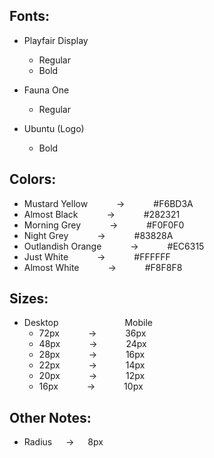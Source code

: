 ## Fonts:

- Playfair Display

  - Regular
  - Bold

- Fauna One

  - Regular

- Ubuntu (Logo)
  - Bold

## Colors:

- Mustard Yellow&emsp;&emsp;&emsp; → &emsp;&emsp;&emsp;#F6BD3A
- Almost Black&emsp;&emsp;&emsp; → &emsp;&emsp;&emsp;#282321
- Morning Grey&emsp;&emsp;&emsp; → &emsp;&emsp;&emsp;#F0F0F0
- Night Grey&emsp;&emsp;&emsp; → &emsp;&emsp;&emsp;#83828A
- Outlandish Orange&emsp;&emsp;&emsp; → &emsp;&emsp;&emsp;#EC6315
- Just White&emsp;&emsp;&emsp; → &emsp;&emsp;&emsp;#FFFFFF
- Almost White&emsp;&emsp;&emsp; → &emsp;&emsp;&emsp;#F8F8F8

## Sizes:

- Desktop&emsp;&emsp;&emsp; &emsp; &emsp;&emsp;&emsp;Mobile
  - 72px&emsp;&emsp;&emsp; → &emsp;&emsp;&emsp;36px
  - 48px&emsp;&emsp;&emsp; → &emsp;&emsp;&emsp;24px
  - 28px&emsp;&emsp;&emsp; → &emsp;&emsp;&emsp;16px
  - 22px&emsp;&emsp;&emsp; → &emsp;&emsp;&emsp;14px
  - 20px&emsp;&emsp;&emsp; → &emsp;&emsp;&emsp;12px
  - 16px&emsp;&emsp;&emsp; → &emsp;&emsp;&emsp;10px

## Other Notes:

- Radius &emsp; → &emsp; 8px
